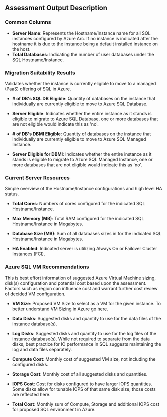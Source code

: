 ## Assessment Output Description

### Common Columns
  - **Server Name**: Represents the Hostname/Instance name for all SQL instances configured by Azure Arc. If no instance is indicated after the hostname it is due to the instance being a default installed instance on the host.
  - **Total Databases**: Indicating the number of user databases under the SQL Hostname/Instance.

### Migration Suitability Results

Validates whether the instance is currently eligible to move to a managed (PaaS) offering of SQL in Azure.

- **# of DB's SQL DB Eligible**: Quantity of databases on the instance that individually are currently eligible to move to Azure SQL Database.
  
- **Server Eligible**: Indicates whether the entire instance as it stands is eligible to migrate to Azure SQL Database, one or more databases that are not eligible would indicate this as 'no'.

- **# of DB's DBMI Eligible**: Quantity of databases on the instance that individually are currently eligible to move to Azure SQL Managed Instance.

- **Server Eligible for DBMI**: Indicates whether the entire instance as it stands is eligible to migrate to Azure SQL Managed Instance, one or more databases that are not eligible would indicate this as 'no'.

### Current Server Resources

Simple overview of the Hostname/Instance configurations and high level HA status.

- **Total Cores**: Numbers of cores configured for the indicated SQL Hostname/Instance.
  
- **Max Memory (MB)**: Total RAM configured for the indicated SQL Hostname/Instance in Megabytes.
  
- **Database Size (MB)**: Sum of all databases sizes in for the indicated SQL Hostname/Instance in Megabytes.
  
- **HA Enabled**: Indicated server is utilizing Always On or Failover Cluster Instances (FCI).

### Azure SQL VM Recommendations

 This is best effort information of suggested Azure Virtual Machine sizing, disk(s) configuration and potential cost based upon the assessment. Factors such as region can influence cost and warrant further cost review of decided VM configuration.

- **VM Size**: Proposed VM Size to select as a VM for the given instance. To better understand VM Sizing in Azure go [here](https://learn.microsoft.com/en-us/azure/virtual-machines/sizes/overview).
  
- **Data Disks**: Suggested disks and quantity to use for the data files of the instance database(s).
  
- **Log Disks**: Suggested disks and quantity to use for the log files of the instance database(s). While not required to separate from the data disks, best practice for IO performance in SQL suggests maintaining the log and data files separately.

- **Compute Cost**: Monthly cost of suggested VM size, not including the configured disks.

- **Storage Cost**: Monthly cost of all suggested disks and quantities.

- **IOPS Cost**: Cost for disks configured to have larger IOPS quantities. Some disks allow for tunable IOPS of that same disk size, those costs are reflected here.

- **Total Cost**: Monthly sum of Compute, Storage and additional IOPS cost for proposed SQL environment in Azure.